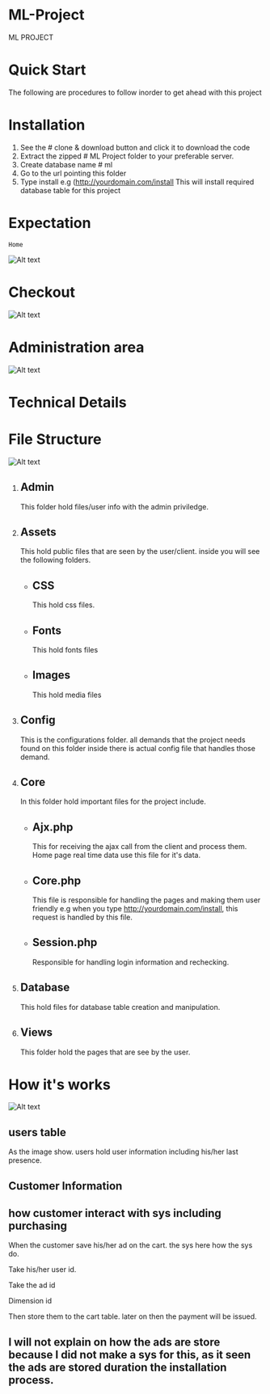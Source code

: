 # ML-Project
ML PROJECT


# Quick Start

The following are procedures to follow inorder to get ahead with this project

# Installation

1. See the # clone & download button and click it to download the code
2. Extract the zipped # ML Project folder to your preferable server.
3. Create database name # ml
4. Go to the url pointing this folder
5. Type install e.g (http://yourdomain.com/install
This will install required database table for this project

# Expectation
    Home
![Alt text](https://github.com/reddeath1/ML-Project/blob/master/assets/images/showcase.PNG?raw=true "showcase")

# Checkout 
![Alt text](https://github.com/reddeath1/ML-Project/blob/master/assets/images/showcase2.PNG?raw=true "showcase")

# Administration area
![Alt text](https://github.com/reddeath1/ML-Project/blob/master/assets/images/showcase1.PNG?raw=true "showcase")

# Technical Details

# File Structure

![Alt text](https://github.com/reddeath1/ML-Project/blob/master/assets/images/showcase3.PNG?raw=true "showcase")

1.  Admin
    -
    This folder hold files/user info with the admin priviledge.
    
2.  Assets
    -
    This hold public files that are seen by the user/client. inside you will see the following folders.
    -  CSS
        -
        This hold css files.
    - Fonts
        -
        This hold fonts files
    - Images
        -
        This hold media files
3.  Config
      -
      This is the configurations folder. all demands that the project needs found on this folder 
      inside there is actual config file that handles those demand.
 
 4. Core
    -
    In this folder hold important files for the project include.
     - Ajx.php 
        -
        This for receiving the ajax call from the client and process them. Home page real time data use this file for it's data.
        
     - Core.php
        -
        This file is responsible for handling the pages and making them user friendly e.g when you type http://yourdomain.com/install, this request is handled by this file.
        
      - Session.php
        -
        Responsible for handling login information and rechecking.
 
 5. Database
    -
    This hold files for database table creation and manipulation.
 6. Views
    -
    This folder hold the pages that are see by the user.
    
 
 # How it's works
 ![Alt text](https://github.com/reddeath1/ML-Project/blob/master/assets/images/database.PNG?raw=true "database")
 
   users table 
   -
   As the image show.
   users hold user information including his/her last presence.
   
   Customer Information
   -
   how customer interact with sys including purchasing
   -
   When the customer save his/her ad on the cart.
   the sys here how the sys do.
   
   Take his/her user id.
   
   Take the ad id 
   
   Dimension id 
   
   Then store them to the cart table. later on then the payment will be issued.
 
   I will not explain on how the ads are store because I did not make a sys for this, as it seen the ads are stored duration the installation process.
   -
